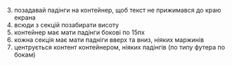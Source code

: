 3. позадавай падінги на контейнер, щоб текст не прижимався до краю екрана
4. всюди з секцій позабирати висоту
7. контейнер має мати падінги бокові по 15пх
8. кожна секція має мати падніги вверх та вниз, ніяких маржинів
9. центрується контент контейнером, ніяких падінгів (по типу футера по бокам)